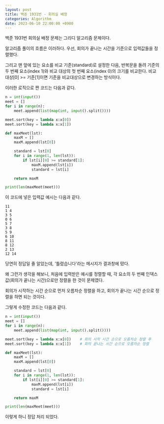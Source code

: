 ```yaml
---
layout: post
title: 백준 1931번 - 회의실 배정
categories: Algorithm
date: 2023-06-10 22:00:00 +0900
---
```

백준 1931번 회의실 배정 문제는 그리디 알고리즘 문제이다.

알고리즘 풀이의 흐름은 이러하다. 우선, 회의가 끝나는 시간을 기준으로 입력값들을 정렬했다.

그리고 맨 앞에 있는 요소를 비교 기준(standard)로 설정한 다음, 반복문을 돌려 기준의 두 번째 요소(index 1)와 비교 대상의 첫 번째 요소(index 0)의 크기를 비교한다. 비교대상\[0\] >= 기준\[1\]이면 기준을 비교대상으로 변경하는 방식이다.

이러한 로직으로 짠 코드는 다음과 같다.

```python
n = int(input())
meet = []
for i in range(n):
    meet.append(list(map(int, input().split())))

meet.sort(key = lambda x:x[0])
meet.sort(key = lambda x:x[1])

def maxMeet(lst):
    maxM = []
    maxM.append(lst[0])

    standard = lst[0]
    for i in range(1, len(lst)):
        if lst[i][0] >= standard[1]:
            maxM.append(lst[i])
            standard = lst[i]

    return maxM

print(len(maxMeet(meet)))
```

이 코드에 넣은 입력값 예시는 다음과 같다.

```
11
1 4
3 5
0 6
5 7
3 8
5 9
6 10
8 11
8 12
2 13
12 14
```

당연히 정답일 줄 알았는데, '틀렸습니다'라는 메시지가 결과창에 떴다.

왜 그런가 생각을 해보니, 처음에 입력받은 예시를 정렬할 때, 각 요소의 두 번째 인덱스 값(회의가 끝나는 시간)으로만 정렬을 한 것이 문제였다.

회의가 시작하는 시간 순으로 먼저 오름차순 정렬을 하고, 회의가 끝나는 시간 순으로 정렬을 하면 되는 것이다.

그렇게 수정한 코드는 다음과 같다.

```python
n = int(input())
meet = []
for i in range(n):
    meet.append(list(map(int, input().split())))

meet.sort(key = lambda x:x[0])    # 회의 시작 시간 순으로 오름차순 정렬 후
meet.sort(key = lambda x:x[1])    # 회의 끝나는 시간 순으로 오름차순 정렬

def maxMeet(lst):
    maxM = []
    maxM.append(lst[0])

    standard = lst[0]
    for i in range(1, len(lst)):
        if lst[i][0] >= standard[1]:
            maxM.append(lst[i])
            standard = lst[i]

    return maxM

print(len(maxMeet(meet)))
```

이렇게 하니 정답 처리 되었다.
